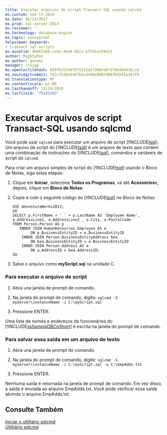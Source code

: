 ```yaml
---
title: Executar arquivos de script Transact-SQL usando sqlcmd
ms.custom: seo-lt-2019
ms.date: 06/13/2017
ms.prod: sql-server-2014
ms.reviewer: ''
ms.technology: database-engine
ms.topic: conceptual
helpviewer_keywords:
- transact sql scripts
ms.assetid: 90067eb8-ca3e-44e8-bb1a-bf7d1a359423
author: MightyPen
ms.author: genemi
manager: craigg
ms.openlocfilehash: 6d9fb152507979232d27308d107278d4b6d3bccb
ms.sourcegitcommit: 792c7548e9a07b5cd166e0007d06f64241a161f8
ms.translationtype: MT
ms.contentlocale: pt-BR
ms.lasthandoff: 12/19/2019
ms.locfileid: "75243203"
---
```

# <a name="run-transact-sql-script-files-using-sqlcmd"></a>Executar arquivos de script Transact-SQL usando sqlcmd
  Você pode usar `sqlcmd` para executar um arquivo de script [!INCLUDE[tsql](../../includes/tsql-md.md)]. Um arquivo de script do [!INCLUDE[tsql](../../includes/tsql-md.md)] é um arquivo de texto que contém uma combinação de instruções do [!INCLUDE[tsql](../../includes/tsql-md.md)], comandos e variáveis de script do `sqlcmd`.  
  
 Para criar um arquivo simples de script do [!INCLUDE[tsql](../../includes/tsql-md.md)] usando o Bloco de Notas, siga estas etapas:  
  
1.  Clique em **Iniciar**, selecione **Todos os Programas**, vá até **Acessórios**e, depois, clique em **Bloco de Notas**.  
  
2.  Copie e cole o seguinte código do [!INCLUDE[tsql](../../includes/tsql-md.md)] no Bloco de Notas:  
  
    ```  
    USE AdventureWorks2012;  
    GO  
    SELECT p.FirstName + ' ' + p.LastName AS 'Employee Name',  
    a.AddressLine1, a.AddressLine2 , a.City, a.PostalCode   
    FROM Person.Person AS p   
       INNER JOIN HumanResources.Employee AS e   
            ON p.BusinessEntityID = e.BusinessEntityID  
        INNER JOIN Person.BusinessEntityAddress bea   
            ON bea.BusinessEntityID = e.BusinessEntityID  
        INNER JOIN Person.Address AS a   
            ON a.AddressID = bea.AddressID;  
    GO  
    ```  
  
3.  Salve o arquivo como **myScript.sql** na unidade C.  
  
### <a name="to-run-the-script-file"></a>Para executar o arquivo de script  
  
1.  Abra una janela de prompt de comando.  
  
2.  Na janela do prompt de comando, digite: `sqlcmd -S myServer\instanceName -i C:\myScript.sql`  
  
3.  Pressione ENTER.  
  
 Uma lista de nomes e endereços de funcionários do [!INCLUDE[ssSampleDBCoShort](../../includes/sssampledbcoshort-md.md)] é escrita na janela do prompt de comando.  
  
### <a name="to-save-this-output-to-a-text-file"></a>Para salvar essa saída em um arquivo de texto  
  
1.  Abra una janela de prompt de comando.  
  
2.  Na janela do prompt de comando, digite: `sqlcmd -S myServer\instanceName -i C:\myScript.sql -o C:\EmpAdds.txt`  
  
3.  Pressione ENTER.  
  
 Nenhuma saída é retornada na janela de prompt de comando. Em vez disso, a saída é enviada ao arquivo EmpAdds.txt. Você pode verificar essa saída abrindo o arquivo EmpAdds.txt.  
  
## <a name="see-also"></a>Consulte Também  
 [Iniciar o utilitário sqlcmd](sqlcmd-start-the-utility.md)   
 [Utilitário sqlcmd](../../tools/sqlcmd-utility.md)  
  
  
